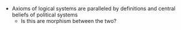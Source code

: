 - Axioms of logical systems are paralleled by definitions and central beliefs of political systems
	- Is this are morphism between the two?